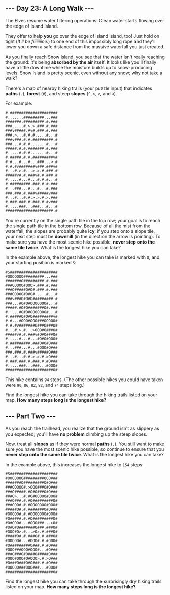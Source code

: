 ## --- Day 23: A Long Walk ---

The Elves resume water filtering operations! Clean water starts flowing over the edge of Island Island.

They offer to help __you__ go over the edge of Island Island, too! Just hold on tight (_It'll be fiiiiiiiine._) to one end of this impossibly long rope and they'll lower you down a safe distance from the massive waterfall you just created.

As you finally reach Snow Island, you see that the water isn't really reaching the ground: it's being __absorbed by the air__ itself. It looks like you'll finally have a little downtime while the moisture builds up to snow-producing levels. Snow Island is pretty scenic, even without any snow; why not take a walk?

There's a map of nearby hiking trails (your puzzle input) that indicates __paths__ (`.`), __forest__ (`#`), and steep __slopes__ (`^`, `>`, `v`, and `<`).

For example:

```
#.#####################
#.......#########...###
#######.#########.#.###
###.....#.>.>.###.#.###
###v#####.#v#.###.#.###
###.>...#.#.#.....#...#
###v###.#.#.#########.#
###...#.#.#.......#...#
#####.#.#.#######.#.###
#.....#.#.#.......#...#
#.#####.#.#.#########v#
#.#...#...#...###...>.#
#.#.#v#######v###.###v#
#...#.>.#...>.>.#.###.#
#####v#.#.###v#.#.###.#
#.....#...#...#.#.#...#
#.#########.###.#.#.###
#...###...#...#...#.###
###.###.#.###v#####v###
#...#...#.#.>.>.#.>.###
#.###.###.#.###.#.#v###
#.....###...###...#...#
#####################.#
```

You're currently on the single path tile in the top row; your goal is to reach the single path tile in the bottom row. Because of all the mist from the waterfall, the slopes are probably quite __icy__; if you step onto a slope tile, your next step must be __downhill__ (in the direction the arrow is pointing). To make sure you have the most scenic hike possible, __never step onto the same tile twice__. What is the longest hike you can take?

In the example above, the longest hike you can take is marked with `O`, and your starting position is marked `S`:

```
#S#####################
#OOOOOOO#########...###
#######O#########.#.###
###OOOOO#OOO>.###.#.###
###O#####O#O#.###.#.###
###OOOOO#O#O#.....#...#
###v###O#O#O#########.#
###...#O#O#OOOOOOO#...#
#####.#O#O#######O#.###
#.....#O#O#OOOOOOO#...#
#.#####O#O#O#########v#
#.#...#OOO#OOO###OOOOO#
#.#.#v#######O###O###O#
#...#.>.#...>OOO#O###O#
#####v#.#.###v#O#O###O#
#.....#...#...#O#O#OOO#
#.#########.###O#O#O###
#...###...#...#OOO#O###
###.###.#.###v#####O###
#...#...#.#.>.>.#.>O###
#.###.###.#.###.#.#O###
#.....###...###...#OOO#
#####################O#
```

This hike contains `94` steps. (The other possible hikes you could have taken were `90`, `86`, `82`, `82`, and `74` steps long.)

Find the longest hike you can take through the hiking trails listed on your map. __How many steps long is the longest hike?__

## --- Part Two ---

As you reach the trailhead, you realize that the ground isn't as slippery as you expected; you'll have __no problem__ climbing up the steep slopes.

Now, treat all __slopes__ as if they were normal __paths__ (`.`). You still want to make sure you have the most scenic hike possible, so continue to ensure that you __never step onto the same tile twice__. What is the longest hike you can take?

In the example above, this increases the longest hike to `154` steps:

```
#S#####################
#OOOOOOO#########OOO###
#######O#########O#O###
###OOOOO#.>OOO###O#O###
###O#####.#O#O###O#O###
###O>...#.#O#OOOOO#OOO#
###O###.#.#O#########O#
###OOO#.#.#OOOOOOO#OOO#
#####O#.#.#######O#O###
#OOOOO#.#.#OOOOOOO#OOO#
#O#####.#.#O#########O#
#O#OOO#...#OOO###...>O#
#O#O#O#######O###.###O#
#OOO#O>.#...>O>.#.###O#
#####O#.#.###O#.#.###O#
#OOOOO#...#OOO#.#.#OOO#
#O#########O###.#.#O###
#OOO###OOO#OOO#...#O###
###O###O#O###O#####O###
#OOO#OOO#O#OOO>.#.>O###
#O###O###O#O###.#.#O###
#OOOOO###OOO###...#OOO#
#####################O#
```

Find the longest hike you can take through the surprisingly dry hiking trails listed on your map. __How many steps long is the longest hike?__

